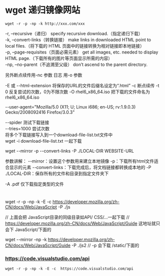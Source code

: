 # wget 递归镜像网站

`wget -r -p -np -k http://xxx.com/xxx`

-r, –recursive（递归） specify recursive download.（指定递归下载）  
-k, –convert-links（转换链接） make links in downloaded HTML point to local files.（将下载的 HTML 页面中的链接转换为相对链接即本地链接）  
-p, –page-requisites（页面必需元素） get all images, etc. needed to display HTML page.（下载所有的图片等页面显示所需的内容）  
-np, –no-parent（不追溯至父级） don’t ascend to the parent directory.  

另外断点续传用-nc 参数 日志 用-o 参数


-E  或 --html-extension   将保存的URL的文件后缀名设定为“.html”
-c 断点续传
-t 0 反复尝试的次数，0为不限次数
-O rhel6_x86_64.iso 把下载的文件命名为rhel6_x86_64.iso

--user-agent="Mozilla/5.0 (X11; U; Linux i686; en-US; rv:1.9.0.3) Gecko/2008092416 Firefox/3.0.3"   

--spider 测试下载链接  
--tries=1000  尝试次数  
将多个下载链接写入到一个download-file-list.txt文件中   
wget -i download-file-list.txt 一起下载  

wget --mirror -p --convert-links -P ./LOCAL-DIR WEBSITE-URL

参数讲解：
--mirror：设置这个参数用来建立本地镜像
-p：下载所有html文件适合显示的元素
--convert-links：下载完成后，将文档链接都转换成本地的
-P ./LOCAL-DIR：保存所有的文件和目录到指定文件夹下

-A .pdf   仅下载指定类型的文件
# 
wget -r -p -np -k -E -c https://developer.mozilla.org/zh-CN/docs/Web/JavaScript -P ./js

// 上面会把 JavaScript目录的同级目录如API/ CSS/...一起下载
// https://developer.mozilla.org/zh-CN/docs/Web/JavaScript/Guide  这地址就只会下 JavaScript/下面的

wget --mirror -np -k https://developer.mozilla.org/zh-CN/docs/Web/JavaScript/Guide  -P ./js2    // -p 会下载 /static/下面的

### https://code.visualstudio.com/api

`wget -r -p -np -k -E -c  https://code.visualstudio.com/api`